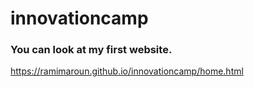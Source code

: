 # innovationcamp
### You can look at my first website.
https://ramimaroun.github.io/innovationcamp/home.html
